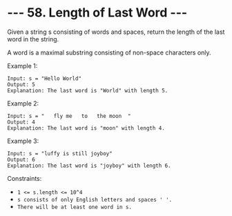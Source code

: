 # --- 58. Length of Last Word ---

Given a string s consisting of words and spaces, return the length of the last word in the string.

A word is a maximal substring consisting of non-space characters only.

Example 1:
```
Input: s = "Hello World"
Output: 5
Explanation: The last word is "World" with length 5.
```
Example 2:
```
Input: s = "   fly me   to   the moon  "
Output: 4
Explanation: The last word is "moon" with length 4.
```

Example 3:
```
Input: s = "luffy is still joyboy"
Output: 6
Explanation: The last word is "joyboy" with length 6.
```

Constraints:

- `1 <= s.length <= 10^4`
- `s consists of only English letters and spaces ' '.`
- `There will be at least one word in s.`

